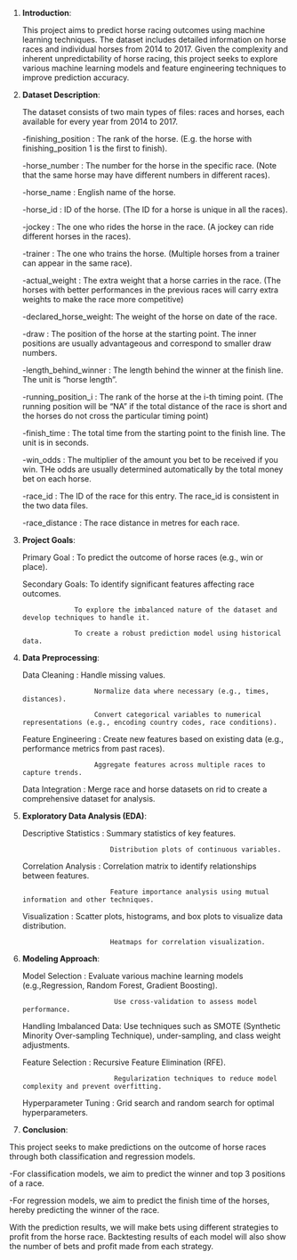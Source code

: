 1. **Introduction**:
 
   This project aims to predict horse racing outcomes using machine learning techniques. The dataset includes detailed information on horse races and individual horses from 2014 to 2017.
   Given the complexity and inherent unpredictability of horse racing, this project seeks to explore various machine learning models and feature engineering techniques to improve prediction accuracy.

2. **Dataset Description**:
   
   The dataset consists of two main types of files: races and horses, each available for every year from 2014 to 2017.

   -finishing_position   :  The rank of the horse. (E.g. the horse with finishing_position 1 is the first to finish).
  
   -horse_number         :  The number for the horse in the specific race. (Note that the same horse may have different numbers in different races).
  
   -horse_name           :  English name of the horse.
  
   -horse_id             :  ID of the horse. (The ID for a horse is unique in all the races).
  
   -jockey               :  The one who rides the horse in the race. (A jockey can ride different horses in the races).
  
   -trainer              :  The one who trains the horse. (Multiple horses from a trainer can appear in the same race).
  
   -actual_weight        :  The extra weight that a horse carries in the race. (The horses with better performances in the previous races will carry extra weights to make the race more competitive)
  
   -declared_horse_weight:  The weight of the horse on date of the race.
  
   -draw                 :  The position of the horse at the starting point. The inner positions are usually advantageous and correspond to smaller draw numbers.
  
   -length_behind_winner :  The length behind the winner at the finish line. The unit is “horse length”.
  
   -running_position_i   :  The rank of the horse at the i-th timing point. (The running position will be “NA” if the total distance of the race is short and the horses do not cross the particular timing point)
  
   -finish_time          :  The total time from the starting point to the finish line. The unit is in seconds.
  
   -win_odds             :  The multiplier of the amount you bet to be received if you win. THe odds are usually determined automatically by the total money bet on each horse.
  
   -race_id              :  The ID of the race for this entry. The race_id is consistent in the two data files.
  
   -race_distance        :  The race distance in metres for each race.

3. **Project Goals**:
   
   Primary Goal   : To predict the outcome of horse races (e.g., win or place).
   
   Secondary Goals: To identify significant features affecting race outcomes.
   
                    To explore the imbalanced nature of the dataset and develop techniques to handle it.
   
                    To create a robust prediction model using historical data.

5. **Data Preprocessing**:
   
   Data Cleaning       : Handle missing values.
   
                         Normalize data where necessary (e.g., times, distances).
   
                         Convert categorical variables to numerical representations (e.g., encoding country codes, race conditions).
   
   Feature Engineering : Create new features based on existing data (e.g., performance metrics from past races).
   
                         Aggregate features across multiple races to capture trends.
   
   Data Integration    : Merge race and horse datasets on rid to create a comprehensive dataset for analysis.

7. **Exploratory Data Analysis (EDA)**:
   
   Descriptive Statistics :  Summary statistics of key features.
   
                             Distribution plots of continuous variables.
   
   Correlation Analysis   :  Correlation matrix to identify relationships between features.
   
                             Feature importance analysis using mutual information and other techniques.

   Visualization          :  Scatter plots, histograms, and box plots to visualize data distribution.
   
                             Heatmaps for correlation visualization.
9. **Modeling Approach**:
    
   Model Selection         :  Evaluate various machine learning models (e.g.,Regression, Random Forest, Gradient Boosting).
   
                              Use cross-validation to assess model performance.
   
   Handling Imbalanced Data:  Use techniques such as SMOTE (Synthetic Minority Over-sampling Technique), under-sampling, and class weight adjustments.
   
   Feature Selection       :  Recursive Feature Elimination (RFE).
   
                              Regularization techniques to reduce model complexity and prevent overfitting.
   
   Hyperparameter Tuning   :  Grid search and random search for optimal hyperparameters.

11. **Conclusion**:
    
   This project seeks to make predictions on the outcome of horse races through both classification and regression models.

   -For classification models, we aim to predict the winner and top 3 positions of a race.
   
   -For regression models, we aim to predict the finish time of the horses, hereby predicting the winner of the race.
   
   With the prediction results, we will make bets using different strategies to profit from the horse race. Backtesting results of each model will also show the number of bets and profit made from each strategy.

